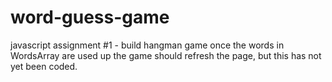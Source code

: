 # word-guess-game
javascript assignment #1 - build hangman game
once the words in WordsArray are used up the game should refresh the page, but this has not yet been coded.
